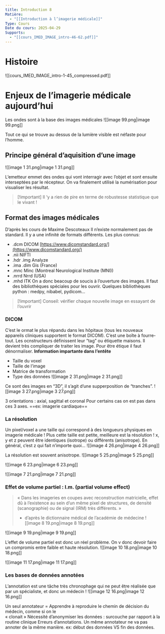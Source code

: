 ```yaml
---
title: Introduction 8
Matière:
  - "[[Introduction à l’imagerie médicale]]"
Type: Cours
Date du cours: 2025-04-29
Supports:
  - "[[cours_IMED_IMAGE_intro-46-62.pdf]]"
---
```

# Histoire
![[cours_IMED_IMAGE_intro-1-45_compressed.pdf]]

  
# Enjeux de l’imagerie médicale aujourd’hui
  
Les ondes sont à la base des images médicales
![[image 99.png|image 99.png]]

Tout ce qui se trouve au dessus de la lumière visible est néfaste pour l’homme.
  
## Principe général d’aquisition d’une image
  
![[image 1 31.png|image 1 31.png]]

L’emetteur emmet des ondes qui vont interragir avec l’objet et sont ensuite interseptées par le récepteur. On va finalement utilisé la numérisation pour visualiser les résultat.

> [!important] Il ‘y a rien de pire en terme de robustesse statistique que le vivant !
  
## Format des images médicales
  
D’après les cours de Maxime Descoteaux
Il n’existe normalement pas de standard. Il y a une infinité de formats différents.
Les plus connus:
- .dcm DICOM [https://www.dicomstandard.org/](https://www.dicomstandard.org/)
- .nii NIFTI
- .hdr .img Analyze
- .ima .dim Gis (France)
- .mnc Minc (Montreal Neurological Institute (MNI))
- .nrrd Nrrd (USA)
- .mhd ITK
On a donc beacoup de soucis à l’ouverture des images. Il faut des bibliothèques spéciales pour les ouvrir.
Quelques bibliothèques python : medpy, nibabel, pydicom...

> [!important] Conseil: vérifier chaque nouvelle image en essayant de l’ouvrir
  
### DICOM
C’est le ormat le plus répandu dans les hôpitaux (tous les nouveaux appareils cliniques supportent le format DICOM).
C’est une boîte à fourre-tout. Les ocnstructeurs définissent leur “tag” ou étiquette maisons. Il devient très compliquer de traiter les image.
Pour être étique il faut dénormaliser.
**Information impartante dans l’entête**
- Taille du voxel
- Taille de l’image
- Matrice de transformation
- Type des données
![[image 2 31.png|image 2 31.png]]

Ce sont des images en “3D”, il s’agit d’une supperposition de “tranches”.
![[image 3 27.png|image 3 27.png]]

3 orientations : axial, sagittal et coronal
Pour certains cas on est pas dans ces 3 axes. ==ex: imagerie cardiaque==
  
### La résolution
  
Un pixel/voxel a une taille qui correspond à des longueurs physiques en imagerie médicale !
Plus cette taille est petite, meilleure est la résolution !
x, y et z peuvent être identiques (isotrope) ou différents (anisotrope). En général, c’est z qui fait n’importe quoi...
![[image 4 26.png|image 4 26.png]]

La résolution est souvent anisotrope.
![[image 5 25.png|image 5 25.png]]

![[image 6 23.png|image 6 23.png]]

![[image 7 21.png|image 7 21.png]]

### **Effet de volume partiel : l.m. (partial volume effect)**

> « Dans les imageries en coupes avec reconstruction matricielle, effet dû à l’existence au sein d’un même pixel de structures, de densité (scanographie) ou de signal (IRM) très différents. »  
> - d’après le dictionnaire médical de l’académie de médecine
![[image 8 19.png|image 8 19.png]]

![[image 9 19.png|image 9 19.png]]

L’effet de volume partiel est donc un réel problème.
On v donc devoir faire un compromis entre faible et haute résolution.
![[image 10 18.png|image 10 18.png]]

![[image 11 17.png|image 11 17.png]]

  
### Les bases de données annotées
L’annotation est une tâche très chronophage qui ne peut être réalisée que par un spécialiste, et donc un médecin !
![[image 12 16.png|image 12 16.png]]

Un seul annotateur = Apprendre à reproduire le chemin de décision du médecin, comme si on le  
« clonait »
Nécessité d’anonymiser les données : surcouche par rapport à la routine clinique
Erreurs d’annotations. Un même annotateur ne va pas annoter de la même manière. ex: début des données VS fin des données.